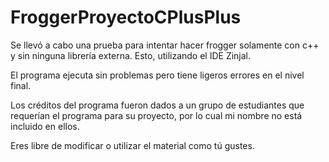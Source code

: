 # FroggerProyectoCPlusPlus
Se llevó a cabo una prueba para intentar hacer frogger solamente con c++ y sin ninguna librería externa. Esto, utilizando el IDE Zinjal.

El programa ejecuta sin problemas pero tiene ligeros errores en el nivel final.

Los créditos del programa fueron dados a un grupo de estudiantes que requerían el programa para su proyecto, por lo cual mi nombre no está incluido en ellos.

Eres libre de modificar o utilizar el material como tú gustes.
